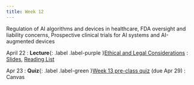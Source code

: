 ```yaml
---
title: Week 12
---
```


Regulation of AI algorithms and devices in healthcare, FDA oversight and liability concerns, Prospective clinical trials for AI systems and AI-augmented devices

April 22
: **Lecture**{: .label .label-purple }[Ethical and Legal Considerations](lectures/week14)
  : [Slides](#), [Reading List](lectures/week12)

Apr 23
: **Quiz**{: .label .label-green }[Week 13 pre-class quiz](#) (due Apr 29)
  : Canvas


